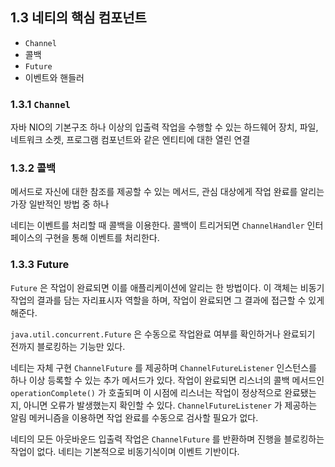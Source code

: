 ## 1.3 네티의 핵심 컴포넌트

- `Channel`
- 콜백
- `Future`
- 이벤트와 핸들러

### 1.3.1 `Channel`

자바 NIO의 기본구조 하나 이상의 입출력 작업을 수행할 수 있는 하드웨어 장치, 파일, 네트워크 소켓, 프로그램 컴포넌트와 같은 엔티티에 대한 열린 연결

### 1.3.2 콜백

메서드로 자신에 대한 참조를 제공할 수 있는 메서드, 관심 대상에게 작업 완료를 알리는 가장 일반적인 방법 중 하나

네티는 이벤트를 처리할 때 콜백을 이용한다. 콜백이 트리거되면 `ChannelHandler` 인터페이스의 구현을 통해 이벤트를 처리한다.

### 1.3.3 Future

`Future` 은 작업이 완료되면 이를 애플리케이션에 알리는 한 방법이다. 이 객체는 비동기 작업의 결과를 담는 자리표시자 역할을 하며, 작업이 완료되면 그 결과에 접근할 수 있게 해준다.

`java.util.concurrent.Future` 은 수동으로 작업완료 여부를 확인하거나 완료되기 전까지 블로킹하는 기능만 있다.

네티는 자체 구현 `ChannelFuture` 를 제공하며 `ChannelFutureListener` 인스턴스를 하나 이상 등록할 수 있는 추가 메서드가 있다. 작업이 완료되면 리스너의 콜백 메서드인 `operationComplete()` 가 호출되며 이 시점에 리스너는 작업이 정상적으로 완료됐는지, 아니면 오류가 발생했는지 확인할 수 있다. `ChannelFutureListener` 가 제공하는 알림 메커니즘을 이용하면 작업 완료를 수동으로 검사할 필요가 없다.

네티의 모든 아웃바운드 입출력 작업은 `ChannelFuture` 를 반환하며 진행을 블로킹하는 작업이 없다. 네티는 기본적으로 비동기식이며 이벤트 기반이다.

 

